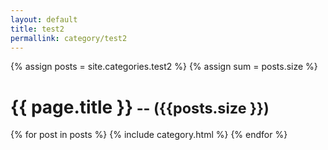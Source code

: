 ```yaml
---
layout: default
title: test2
permallink: category/test2
---
```


{% assign posts = site.categories.test2 %}
{% assign sum = posts.size %}
<h1 class="post-title">{{ page.title }}<small> -- ({{posts.size }})</small></h1>

{% for post in posts %}
    {% include category.html %}
{% endfor %}